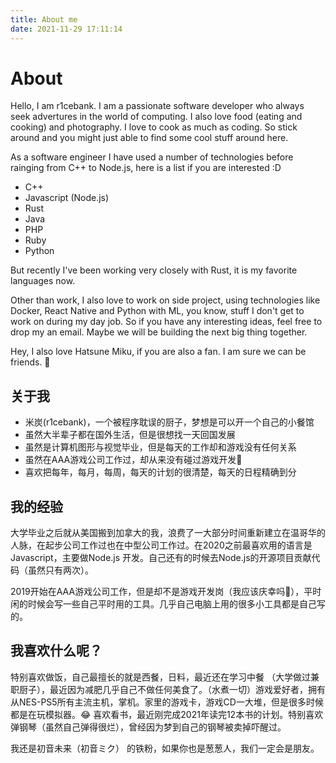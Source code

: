 ```yaml
---
title: About me
date: 2021-11-29 17:11:14
---
```


# About

Hello, I am r1cebank. I am a passionate software developer who always seek advertures in the world of computing. I also love food (eating and cooking) and photography. I love to cook as much as coding. So stick around and you might just able to find some cool stuff around here.

As a software engineer I have used a number of technologies before rainging from C++ to Node.js, here is a list if you are interested :D

* C++
* Javascript (Node.js)
* Rust
* Java
* PHP
* Ruby
* Python

But recently I've been working very closely with Rust, it is my favorite languages now.

Other than work, I also love to work on side project, using technologies like Docker, React Native and Python with ML, you know, stuff I don't get to work on during my day job. So if you have any interesting ideas, feel free to drop my an email. Maybe we will be building the next big thing together.

Hey, I also love Hatsune Miku, if you are also a fan. I am sure we can be friends. 🙌

## 关于我

* 米炭(r1cebank)，一个被程序耽误的厨子，梦想是可以开一个自己的小餐馆
* 虽然大半辈子都在国外生活，但是很想找一天回国发展
* 虽然是计算机图形与视觉毕业，但是每天的工作却和游戏没有任何关系
* 虽然在AAA游戏公司工作过，却从来没有碰过游戏开发🤣
* 喜欢把每年，每月，每周，每天的计划的很清楚，每天的日程精确到分

## 我的经验
大学毕业之后就从美国搬到加拿大的我，浪费了一大部分时间重新建立在温哥华的人脉，在起步公司工作过也在中型公司工作过。在2020之前最喜欢用的语言是Javascript，主要做Node.js 开发。自己还有的时候去Node.js的开源项目贡献代码（虽然只有两次）。

2019开始在AAA游戏公司工作，但是却不是游戏开发岗（我应该庆幸吗🤔），平时闲的时候会写一些自己平时用的工具。几乎自己电脑上用的很多小工具都是自己写的。

## 我喜欢什么呢？
特别喜欢做饭，自己最擅长的就是西餐，日料，最近还在学习中餐 （大学做过兼职厨子），最近因为减肥几乎自己不做任何美食了。（水煮一切）游戏爱好者，拥有从NES-PS5所有主流主机，掌机。家里的游戏卡，游戏CD一大堆，但是很多时候都是在玩模拟器。😂 喜欢看书，最近刚完成2021年读完12本书的计划。特别喜欢弹钢琴（虽然自己弹得很烂），曾经因为梦到自己的钢琴被卖掉吓醒过。

我还是初音未来（初音ミク） 的铁粉，如果你也是葱葱人，我们一定会是朋友。